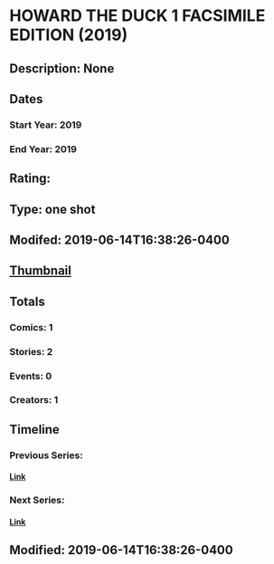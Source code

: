 # HOWARD THE DUCK 1 FACSIMILE EDITION (2019)
## Description: None
## Dates
### Start Year: 2019
### End Year: 2019
## Rating: 
## Type: one shot
## Modifed: 2019-06-14T16:38:26-0400
## [Thumbnail](http://i.annihil.us/u/prod/marvel/i/mg/b/50/5d0405ba8a0ea.jpg)
## Totals
### Comics: 1
### Stories: 2
### Events: 0
### Creators: 1
## Timeline
### Previous Series: 
#### [Link]()
### Next Series: 
#### [Link]()
## Modified: 2019-06-14T16:38:26-0400